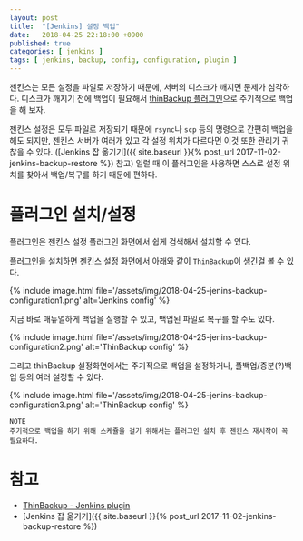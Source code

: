 ```yaml
---
layout: post
title:  "[Jenkins] 설정 백업"
date:   2018-04-25 22:18:00 +0900
published: true
categories: [ jenkins ]
tags: [ jenkins, backup, config, configuration, plugin ]
---
```


젠킨스는 모든 설정을 파일로 저장하기 때문에, 서버의 디스크가 깨지면 문제가 심각하다. 디스크가 깨지기 전에 백업이 필요해서 [thinBackup 플러그인](https://plugins.jenkins.io/thinBackup)으로 주기적으로 백업을 해 보자.

젠킨스 설정은 모두 파일로 저장되기 때문에 `rsync`나 `scp` 등의 명령으로 간편히 백업을 해도 되지만, 젠킨스 서버가 여러개 있고 각 설정 위치가 다르다면 이것 또한 관리가 귀찮을 수 있다. ([Jenkins 잡 옮기기]({{ site.baseurl }}{% post_url 2017-11-02-jenkins-backup-restore %}) 참고) 일럴 때 이 플러그인을 사용하면 스스로 설정 위치를 찾아서 백업/복구를 하기 때문에 편하다.


# 플러그인 설치/설정

플러그인은 젠킨스 설정 플러그인 화면에서 쉽게 검색해서 설치할 수 있다.

플러그인을 설치하면 젠킨스 설정 화면에서 아래와 같이 `ThinBackup`이 생긴걸 볼 수 있다.

{% include image.html file='/assets/img/2018-04-25-jenins-backup-configuration1.png' alt='Jenkins config' %}

지금 바로 매뉴얼하게 백업을 실행할 수 있고, 백업된 파일로 복구를 할 수도 있다.

{% include image.html file='/assets/img/2018-04-25-jenins-backup-configuration2.png' alt='ThinBackup config' %}

그리고 thinBackup 설정화면에서는 주기적으로 백업을 설정하거나, 풀백업/증분(?)백업 등의 여러 설정할 수 있다.

{% include image.html file='/assets/img/2018-04-25-jenins-backup-configuration3.png' alt='ThinBackup config' %}

```
NOTE
주기적으로 백업을 하기 위해 스케쥴을 걸기 위해서는 플러그인 설치 후 젠킨스 재시작이 꼭 필요하다.
```


# 참고

- [ThinBackup - Jenkins plugin](https://plugins.jenkins.io/thinBackup)
- [Jenkins 잡 옮기기]({{ site.baseurl }}{% post_url 2017-11-02-jenkins-backup-restore %})
